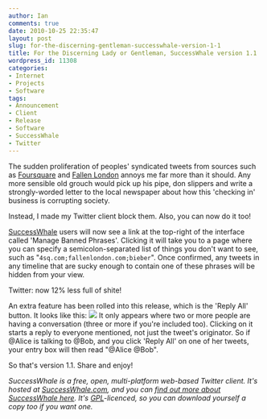 ```yaml
---
author: Ian
comments: true
date: 2010-10-25 22:35:47
layout: post
slug: for-the-discerning-gentleman-successwhale-version-1-1
title: For the Discerning Lady or Gentleman, SuccessWhale version 1.1
wordpress_id: 11308
categories:
- Internet
- Projects
- Software
tags:
- Announcement
- Client
- Release
- Software
- SuccessWhale
- Twitter
---
```


The sudden proliferation of peoples' syndicated tweets from sources such as [Foursquare](http://foursquare.com/) and [Fallen London](http://echobazaar.failbettergames.com/) annoys me far more than it should.  Any more sensible old grouch would pick up his pipe, don slippers and write a strongly-worded letter to the local newspaper about how this 'checking in' business is corrupting society.

Instead, I made my Twitter client block them.  Also, you can now do it too!

[SuccessWhale](https://successwhale.com/) users will now see a link at the top-right of the interface called 'Manage Banned Phrases'.  Clicking it will take you to a page where you can specify a semicolon-separated list of things you don't want to see, such as "`4sq.com;fallenlondon.com;bieber`".  Once confirmed, any tweets in any timeline that are sucky enough to contain one of these phrases will be hidden from your view.

Twitter: now 12% less full of shite!

An extra feature has been rolled into this release, which is the 'Reply All' button.  It looks like this: ![](https://successwhale.com/images/replyall.png)  It only appears where two or more people are having a conversation (three or more if you're included too).  Clicking on it starts a reply to everyone mentioned, not just the tweet's originator.  So if @Alice is talking to @Bob, and you click 'Reply All' on one of her tweets, your entry box will then read "@Alice @Bob".

So that's version 1.1.  Share and enjoy!

_SuccessWhale is a free, open, multi-platform web-based Twitter client.  It's hosted at [SuccessWhale.com](https://successwhale.com/), and you can [find out more about SuccessWhale here](/software/successwhale).  It's [GPL](http://www.gnu.org/licenses/gpl.html)-licenced, so you can download yourself a copy too if you want one._
